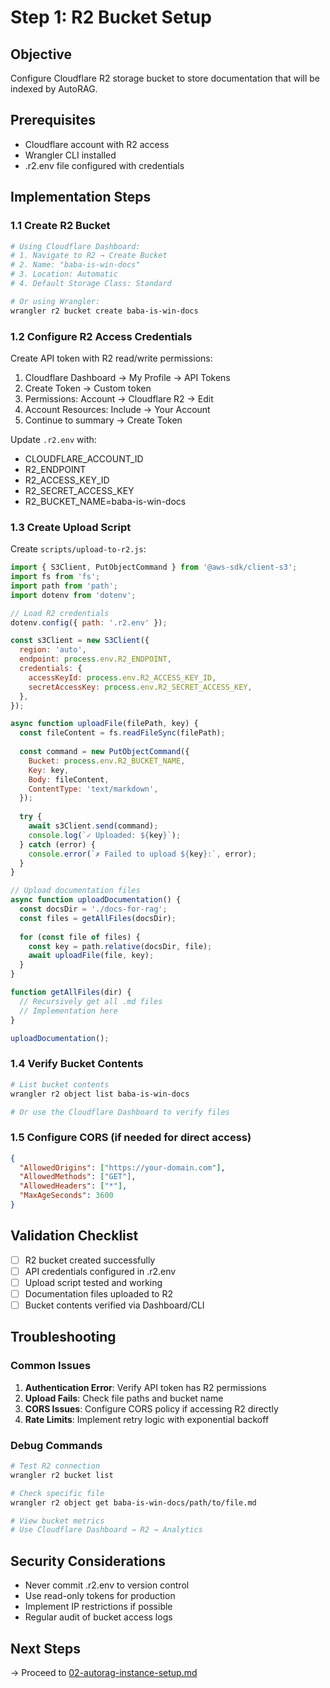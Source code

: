 # Step 1: R2 Bucket Setup

## Objective
Configure Cloudflare R2 storage bucket to store documentation that will be indexed by AutoRAG.

## Prerequisites
- Cloudflare account with R2 access
- Wrangler CLI installed
- .r2.env file configured with credentials

## Implementation Steps

### 1.1 Create R2 Bucket
```bash
# Using Cloudflare Dashboard:
# 1. Navigate to R2 → Create Bucket
# 2. Name: "baba-is-win-docs" 
# 3. Location: Automatic
# 4. Default Storage Class: Standard

# Or using Wrangler:
wrangler r2 bucket create baba-is-win-docs
```

### 1.2 Configure R2 Access Credentials
Create API token with R2 read/write permissions:
1. Cloudflare Dashboard → My Profile → API Tokens
2. Create Token → Custom token
3. Permissions: Account → Cloudflare R2 → Edit
4. Account Resources: Include → Your Account
5. Continue to summary → Create Token

Update `.r2.env` with:
- CLOUDFLARE_ACCOUNT_ID
- R2_ENDPOINT
- R2_ACCESS_KEY_ID
- R2_SECRET_ACCESS_KEY
- R2_BUCKET_NAME=baba-is-win-docs

### 1.3 Create Upload Script
Create `scripts/upload-to-r2.js`:
```javascript
import { S3Client, PutObjectCommand } from '@aws-sdk/client-s3';
import fs from 'fs';
import path from 'path';
import dotenv from 'dotenv';

// Load R2 credentials
dotenv.config({ path: '.r2.env' });

const s3Client = new S3Client({
  region: 'auto',
  endpoint: process.env.R2_ENDPOINT,
  credentials: {
    accessKeyId: process.env.R2_ACCESS_KEY_ID,
    secretAccessKey: process.env.R2_SECRET_ACCESS_KEY,
  },
});

async function uploadFile(filePath, key) {
  const fileContent = fs.readFileSync(filePath);
  
  const command = new PutObjectCommand({
    Bucket: process.env.R2_BUCKET_NAME,
    Key: key,
    Body: fileContent,
    ContentType: 'text/markdown',
  });
  
  try {
    await s3Client.send(command);
    console.log(`✓ Uploaded: ${key}`);
  } catch (error) {
    console.error(`✗ Failed to upload ${key}:`, error);
  }
}

// Upload documentation files
async function uploadDocumentation() {
  const docsDir = './docs-for-rag';
  const files = getAllFiles(docsDir);
  
  for (const file of files) {
    const key = path.relative(docsDir, file);
    await uploadFile(file, key);
  }
}

function getAllFiles(dir) {
  // Recursively get all .md files
  // Implementation here
}

uploadDocumentation();
```

### 1.4 Verify Bucket Contents
```bash
# List bucket contents
wrangler r2 object list baba-is-win-docs

# Or use the Cloudflare Dashboard to verify files
```

### 1.5 Configure CORS (if needed for direct access)
```json
{
  "AllowedOrigins": ["https://your-domain.com"],
  "AllowedMethods": ["GET"],
  "AllowedHeaders": ["*"],
  "MaxAgeSeconds": 3600
}
```

## Validation Checklist
- [ ] R2 bucket created successfully
- [ ] API credentials configured in .r2.env
- [ ] Upload script tested and working
- [ ] Documentation files uploaded to R2
- [ ] Bucket contents verified via Dashboard/CLI

## Troubleshooting

### Common Issues
1. **Authentication Error**: Verify API token has R2 permissions
2. **Upload Fails**: Check file paths and bucket name
3. **CORS Issues**: Configure CORS policy if accessing R2 directly
4. **Rate Limits**: Implement retry logic with exponential backoff

### Debug Commands
```bash
# Test R2 connection
wrangler r2 bucket list

# Check specific file
wrangler r2 object get baba-is-win-docs/path/to/file.md

# View bucket metrics
# Use Cloudflare Dashboard → R2 → Analytics
```

## Security Considerations
- Never commit .r2.env to version control
- Use read-only tokens for production
- Implement IP restrictions if possible
- Regular audit of bucket access logs

## Next Steps
→ Proceed to [02-autorag-instance-setup.md](./02-autorag-instance-setup.md)